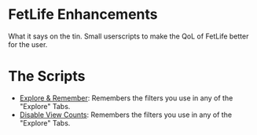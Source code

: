 # FetLife Enhancements
What it says on the tin. Small userscripts to make the QoL of FetLife better for the user.

# The Scripts

- [Explore & Remember](https://github.com/WinISaySo/fetlife-enhancements/raw/refs/heads/main/explore-and-remember.user.js): Remembers the filters you use in any of the "Explore" Tabs.
- [Disable View Counts](https://github.com/WinISaySo/fetlife-enhancements/raw/refs/heads/main/disable-view-counts.user.js): Remembers the filters you use in any of the "Explore" Tabs.


